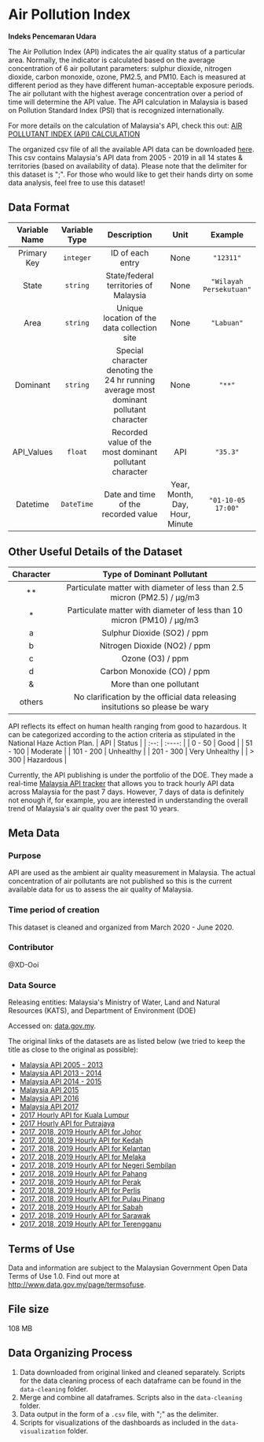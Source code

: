 # Air Pollution Index 

**Indeks Pencemaran Udara**

The Air Pollution Index (API) indicates the air quality status of a particular area. Normally, the indicator is calculated based on the average concentration of 6 air pollutant parameters: sulphur dioxide, nitrogen dioxide, carbon monoxide, ozone, PM2.5, and PM10. Each is measured at different period as they have different human-acceptable exposure periods. The air pollutant with the highest average concentration over a period of time will determine the API value. The API calculation in Malaysia is based on Pollution Standard Index (PSI) that is recognized internationally. 

For more details on the calculation of Malaysia's API, check this out: [AIR POLLUTANT INDEX (API) CALCULATION](http://apims.doe.gov.my/public_v2/pdf/API_Calculation.pdf)

The organized csv file of all the available API data can be downloaded [here](https://www.dropbox.com/s/rg0h0b8ez5p2fk8/api-20200713.csv?dl=0). This csv contains Malaysia's API data from 2005 - 2019 in all 14 states & territories (based on availability of data). Please note that the delimiter for this dataset is ";". For those who would like to get their hands dirty on some data analysis, feel free to use this dataset!

## Data Format

| Variable Name | Variable Type | Description | Unit | Example |
| :-----------: | :-----------: | :---------: | :--: | :-----: |
| Primary Key | `integer` | ID of each entry | None | `"12311"`|
| State | `string` | State/federal territories of Malaysia | None | `"Wilayah Persekutuan"`|
| Area | `string` | Unique location of the data collection site | None | `"Labuan"` |
| Dominant | `string` | Special character denoting the 24 hr running average most dominant pollutant character | None | `"**"` | 
| API_Values | `float` | Recorded value of the most dominant pollutant character | API | `"35.3"` |
| Datetime | `DateTime` | Date and time of the recorded value | Year, Month, Day, Hour, Minute | `"01-10-05 17:00"` |

## Other Useful Details of the Dataset

| Character | Type of Dominant Pollutant | 
| :--------------------------: | :---------------: |
| ** | Particulate matter with diameter of less than 2.5 micron (PM2.5) / μg/m3 |
| * | Particulate matter with diameter of less than 10 micron (PM10) / μg/m3 |
| a | Sulphur Dioxide (SO2) / ppm | 
| b | Nitrogen Dioxide (NO2) / ppm | 
| c | Ozone (O3) / ppm | 
| d | Carbon Monoxide (CO) / ppm |
| & | More than one pollutant | 
| others | No clarification by the official data releasing insitutions so please be wary |

API reflects its effect on human health ranging from good to hazardous. It can be categorized according to the action criteria as stipulated in the National Haze Action Plan. 
| API | Status |
| :--: | :----: |
| 0 - 50 | Good |
| 51 - 100 | Moderate |
| 101 - 200 | Unhealthy |
| 201 - 300 | Very Unhealthy |
| > 300 | Hazardous | 

Currently, the API publishing is under the portfolio of the DOE. They made a real-time [Malaysia API tracker](http://apims.doe.gov.my/public_v2/home.html) that 
allows you to track hourly API data across Malaysia for the past 7 days. However, 7 days of data is definitely not enough if, for example, you are interested in 
understanding the overall trend of Malaysia's air quality over the past 10 years. 

## Meta Data

### Purpose 

API are used as the ambient air quality measurement in Malaysia. The actual concentration of air pollutants are not published so this is the current available data for us to assess the air quality of Malaysia.

### Time period of creation

This dataset is cleaned and organized from March 2020 - June 2020.

### Contributor

@XD-Ooi

### Data Source
Releasing entities: Malaysia's Ministry of Water, Land and Natural Resources (KATS), and Department of Environment (DOE) 

Accessed on: [data.gov.my](http://www.data.gov.my/). 

The original links of the datasets are as listed below (we tried to keep the title as close to the original as possible):
* [Malaysia API 2005 - 2013](http://www.data.gov.my/data/ms_MY/dataset/bacaan-indeks-pencemaran-udara-ipu-di-malaysia-pada-tahun-2005-hingga-2013)
* [Malaysia API 2013 - 2014](http://www.data.gov.my/data/ms_MY/dataset/bacaan-indeks-pencemaran-udara-ipu-di-malaysia-pada-tahun-2013-hingga-2014)
* [Malaysia API 2014 - 2015](http://www.data.gov.my/data/ms_MY/dataset/bacaan-indeks-pencemaran-udara-ipu-di-malaysia-pada-tahun-2014-hingga-2015)
* [Malaysia API 2015](http://www.data.gov.my/data/ms_MY/dataset/jas-bacaan-indeks-pencemaran-udara-ipu-di-malaysia-pada-tahun-2015)
* [Malaysia API 2016](http://www.data.gov.my/data/ms_MY/dataset/bacaan-indeks-pencemaran-udara-ipu-2016)
* [Malaysia API 2017](http://www.data.gov.my/data/ms_MY/dataset/bacaan-indeks-pencemar-udara-ipu-bagi-semua-stesen-pengawasan-kualiti-udara-automatik-dalam-malaysia)
* [2017 Hourly API for Kuala Lumpur](http://www.data.gov.my/data/ms_MY/dataset/bacaan-indeks-pencemar-udara-ipu-kuala-lumpur-bagi-tahun-2017)
* [2017 Hourly API for Putrajaya](http://www.data.gov.my/data/ms_MY/dataset/bacaan-indeks-pencemar-udara-ipu-putrajaya-bagi-tahun-2017)
* [2017, 2018, 2019 Hourly API for Johor](http://www.data.gov.my/data/ms_MY/dataset/bacaan-indeks-pencemar-udara-negeri-johor)
* [2017, 2018, 2019 Hourly API for Kedah](http://www.data.gov.my/data/ms_MY/dataset/bacaan-indeks-pencemar-udara-ipu-negeri-kedah-bagi-tahun-2017)
* [2017, 2018, 2019 Hourly API for Kelantan](http://www.data.gov.my/data/ms_MY/dataset/bacaan-indeks-pencemar-udara-ipu-negeri-kelantan-bagi-tahun-2017)
* [2017, 2018, 2019 Hourly API for Melaka](http://www.data.gov.my/data/ms_MY/dataset/bacaan-indeks-pencemar-udara-ipu-negeri-melaka-bagi-tahun-2017)
* [2017, 2018, 2019 Hourly API for Negeri Sembilan](http://www.data.gov.my/data/ms_MY/dataset/bacaan-indeks-pencemar-udara-ipu-negeri-sembilan-bagi-tahun-2017)
* [2017, 2018, 2019 Hourly API for Pahang](http://www.data.gov.my/data/ms_MY/dataset/bacaan-indeks-pencemar-udara-ipu-negeri-pahang-bagi-tahun-2017)
* [2017, 2018, 2019 Hourly API for Perak](http://www.data.gov.my/data/ms_MY/dataset/bacaan-indeks-pencemar-udara-ipu-negeri-perak-bagi-tahun-2017)
* [2017, 2018, 2019 Hourly API for Perlis](http://www.data.gov.my/data/ms_MY/dataset/bacaan-indeks-pencemar-udara-ipu-negeri-perlis-bagi-tahun-2017)
* [2017, 2018, 2019 Hourly API for Pulau Pinang](http://www.data.gov.my/data/ms_MY/dataset/bacaan-indeks-pencemar-udara-ipu-negeri-pulau-pinang-bagi-tahun-2017)
* [2017, 2018, 2019 Hourly API for Sabah](http://www.data.gov.my/data/ms_MY/dataset/bacaan-indeks-pencemar-udara-ipu-negeri-sabah-bagi-tahun-2017)
* [2017, 2018, 2019 Hourly API for Sarawak](http://www.data.gov.my/data/ms_MY/dataset/bacaan-indeks-pencemar-udara-ipu-negeri-sarawak-bagi-tahun-2017)
* [2017, 2018, 2019 Hourly API for Terengganu](http://www.data.gov.my/data/ms_MY/dataset/bacaan-indeks-pencemar-udara-ipu-negeri-terengganu-bagi-tahun-2017)

## Terms of Use

Data and information are subject to the Malaysian Government Open Data Terms of Use 1.0. Find out more at <http://www.data.gov.my/page/termsofuse>.

## File size

108 MB

## Data Organizing Process

1. Data downloaded from original linked and cleaned separately. Scripts for the data cleaning process of each dataframe can be found in the `data-cleaning` folder.
2. Merge and combine all dataframes. Scripts also in the `data-cleaning` folder.
3. Data output in the form of a `.csv` file, with ";" as the delimiter.
4. Scripts for visualizations of the dashboards as included in the `data-visualization` folder.
